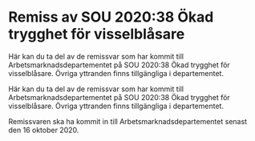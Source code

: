 # Remiss av SOU 2020:38 Ökad trygghet för visselblåsare

Här kan du ta del av de remissvar som har kommit till Arbetsmarknadsdepartementet på SOU 2020:38 Ökad trygghet för visselblåsare. Övriga yttranden finns tillgängliga i departementet.

Här kan du ta del av de remissvar som har kommit till Arbetsmarknadsdepartementet på SOU 2020:38 Ökad trygghet för visselblåsare. Övriga yttranden finns tillgängliga i departementet.

Remissvaren ska ha kommit in till Arbetsmarknadsdepartementet senast den 16 oktober 2020.
